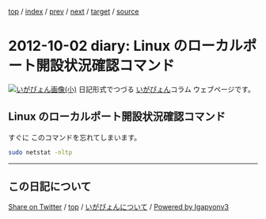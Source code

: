 [top](../index.html) 
 / [index](index.html) 
 / [prev](ig121001.html) 
 / [next](ig121004.html) 
 / [target](https://igapyon.github.io/diary/2012/ig121002.html) 
 / [source](https://github.com/igapyon/diary/blob/gh-pages/2012/ig121002.src.md) 

2012-10-02 diary: Linux のローカルポート開設状況確認コマンド
=====================================================================================================
[![いがぴょん画像(小)](https://igapyon.github.io/diary/images/iga200306s.jpg "いがぴょん")](https://igapyon.github.io/diary/memo/memoigapyon.html) 日記形式でつづる [いがぴょん](https://igapyon.github.io/diary/memo/memoigapyon.html)コラム ウェブページです。

## Linux のローカルポート開設状況確認コマンド

すぐに このコマンドを忘れてしまいます。

```sh
sudo netstat -nltp
```


----------------------------------------------------------------------------------------------------

## この日記について

[Share on Twitter](https://twitter.com/intent/tweet?hashtags=igapyon%2Cdiary%2C%E3%81%84%E3%81%8C%E3%81%B4%E3%82%87%E3%82%93&text=Linux+%E3%81%AE%E3%83%AD%E3%83%BC%E3%82%AB%E3%83%AB%E3%83%9D%E3%83%BC%E3%83%88%E9%96%8B%E8%A8%AD%E7%8A%B6%E6%B3%81%E7%A2%BA%E8%AA%8D%E3%82%B3%E3%83%9E%E3%83%B3%E3%83%89&url=https%3A%2F%2Figapyon.github.io%2Fdiary%2F2012%2Fig121002.html) / [top](../index.html) / [いがぴょんについて](https://igapyon.github.io/diary/memo/memoigapyon.html) / [Powered by Igapyonv3](https://github.com/igapyon/igapyonv3)
